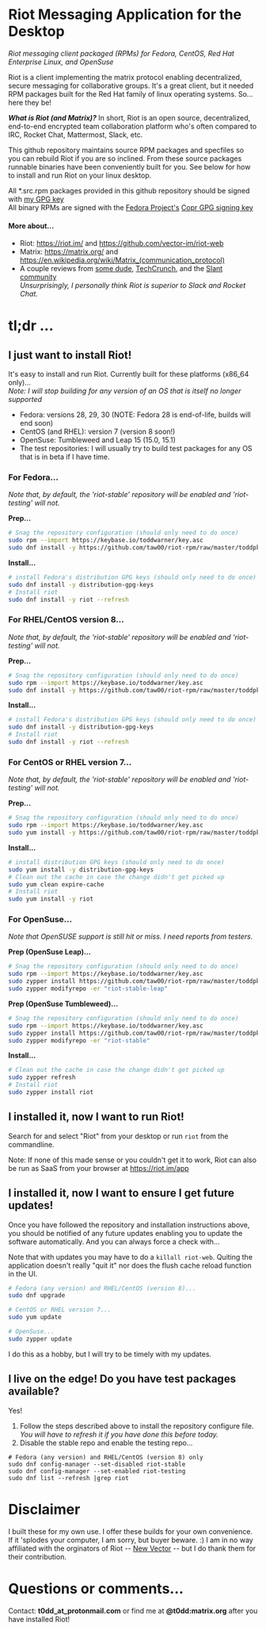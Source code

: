 # Riot Messaging Application for the Desktop

_Riot messaging client packaged (RPMs) for Fedora, CentOS, Red Hat Enterprise Linux, and OpenSuse_

Riot is a client implementing the matrix protocol enabling decentralized, secure messaging for collaborative groups. It's a great client, but it needed RPM packages built for the Red Hat family of linux operating systems. So... here they be!

_**What is Riot (and Matrix)?**_ In short, Riot is an open source, decentralized, end-to-end encrypted team collaboration platform who's often compared to IRC, Rocket Chat, Mattermost, Slack, etc.

This github repository maintains source RPM packages and specfiles so you can rebuild Riot if you are so inclined. From these source packages runnable binaries have been conveniently built for you. See below for how to install and run Riot on your linux desktop.

All \*.src.rpm packages provided in this github repository should be signed with [my GPG key](https://keybase.io/toddwarner/key.asc)<br />All binary RPMs are signed with the [Fedora Project's](https://fedoraproject.org/) [Copr GPG signing key](https://copr-be.cloud.fedoraproject.org/results/taw/Riot/pubkey.gpg)

#### More about...

* Riot: <https://riot.im/> and <https://github.com/vector-im/riot-web>
* Matrix: <https://matrix.org/> and <https://en.wikipedia.org/wiki/Matrix_(communication_protocol)>
* A couple reviews from [some dude](http://www.1500wordmtu.com/2016/slack-no-more-why-you-should-use-riotim-and-matrixorg), [TechCrunch](https://techcrunch.com/2016/09/19/riot-wants-to-be-like-slack-but-with-the-flexibility-of-an-underlying-open-source-platform/), and the [Slant community](https://www.slant.co/options/12764/~matrix-review)<br />_Unsurprisingly, I personally think Riot is superior to Slack and Rocket Chat._

# tl;dr ...

## I just want to install Riot!

It's easy to install and run Riot. Currently built for these platforms (x86\_64 only)...  
_Note: I will stop building for any version of an OS that is itself no longer supported_

* Fedora: versions 28, 29, 30 (NOTE: Fedora 28 is end-of-life, builds will end soon)
* CentOS (and RHEL): version 7 (version 8 soon!)
* OpenSuse: Tumbleweed and Leap 15 (15.0, 15.1)
* The test repositories: I will usually try to build test packages for any OS that is in beta if I have time.

### For Fedora...

_Note that, by default, the 'riot-stable' repository will be enabled and 'riot-testing' will not._ 

**Prep...**
```bash
# Snag the repository configuration (should only need to do once)
sudo rpm --import https://keybase.io/toddwarner/key.asc
sudo dnf install -y https://github.com/taw00/riot-rpm/raw/master/toddpkgs-riot-repo.fedora.rpm
```
**Install...**
```bash
# install Fedora's distribution GPG keys (should only need to do once)
sudo dnf install -y distribution-gpg-keys
# Install riot
sudo dnf install -y riot --refresh
```

### For RHEL/CentOS version 8...

_Note that, by default, the 'riot-stable' repository will be enabled and 'riot-testing' will not._ 

**Prep...**
```bash
# Snag the repository configuration (should only need to do once)
sudo rpm --import https://keybase.io/toddwarner/key.asc
sudo dnf install -y https://github.com/taw00/riot-rpm/raw/master/toddpkgs-riot-repo.epel.rpm
```
**Install...**
```bash
# install Fedora's distribution GPG keys (should only need to do once)
sudo dnf install -y distribution-gpg-keys
# Install riot
sudo dnf install -y riot --refresh
```

### For CentOS or RHEL version 7...

_Note that, by default, the 'riot-stable' repository will be enabled and 'riot-testing' will not._ 

**Prep...**
```bash
# Snag the repository configuration (should only need to do once)
sudo rpm --import https://keybase.io/toddwarner/key.asc
sudo yum install -y https://github.com/taw00/riot-rpm/raw/master/toddpkgs-riot-repo.epel.rpm
```
**Install...**
```bash
# install distribution GPG keys (should only need to do once)
sudo yum install -y distribution-gpg-keys
# Clean out the cache in case the change didn't get picked up
sudo yum clean expire-cache
# Install riot
sudo yum install -y riot
```

### For OpenSuse...

_Note that OpenSUSE support is still hit or miss. I need reports from testers._

**Prep (OpenSuse Leap)...**
```bash
# Snag the repository configuration (should only need to do once)
sudo rpm --import https://keybase.io/toddwarner/key.asc
sudo zypper install https://github.com/taw00/riot-rpm/raw/master/toddpkgs-riot-repo.suse.leap.rpm
sudo zypper modifyrepo -er "riot-stable-leap"
```

**Prep (OpenSuse Tumbleweed)...**
```bash
# Snag the repository configuration (should only need to do once)
sudo rpm --import https://keybase.io/toddwarner/key.asc
sudo zypper install https://github.com/taw00/riot-rpm/raw/master/toddpkgs-riot-repo.suse.tw.rpm
sudo zypper modifyrepo -er "riot-stable"
```

**Install...**
```bash
# Clean out the cache in case the change didn't get picked up
sudo zypper refresh
# Install riot
sudo zypper install riot
```

## I installed it, now I want to run Riot!

Search for and select "Riot" from your desktop or run `riot` from the commandline.

Note: If none of this made sense or you couldn't get it to work, Riot can also be run as SaaS from your browser at <https://riot.im/app>

## I installed it, now I want to ensure I get future updates!

Once you have followed the repository and installation instructions above, you should be notified of any future updates enabling you to update the software automatically. And you can always force a check with...

Note that with updates you may have to do a `killall riot-web`. Quiting the application doesn't really "quit it" nor does the flush cache reload function in the UI.

```bash
# Fedora (any version) and RHEL/CentOS (version 8)...
sudo dnf upgrade
```
```bash
# CentOS or RHEL version 7...
sudo yum update
```
```bash
# OpenSuse...
sudo zypper update
```

I do this as a hobby, but I will try to be timely with my updates.

## I live on the edge! Do you have test packages available?

Yes!

1. Follow the steps described above to install the repository configure file.  
   _You will have to refresh it if you have done this before today._
2. Disable the stable repo and enable the testing repo...
```
# Fedora (any version) and RHEL/CentOS (version 8) only
sudo dnf config-manager --set-disabled riot-stable
sudo dnf config-manager --set-enabled riot-testing
sudo dnf list --refresh |grep riot
```


# Disclaimer

I built these for my own use. I offer these builds for your own convenience. If it 'splodes your computer, I am sorry, but buyer beware. :) I am in no way affiliated with the orginators of Riot -- [New Vector](https://vector.im/) -- but I do thank them for their contribution.

# Questions or comments...

Contact: **t0dd_at_protonmail.com** or find me at **@t0dd:matrix.org** after you have installed Riot!
